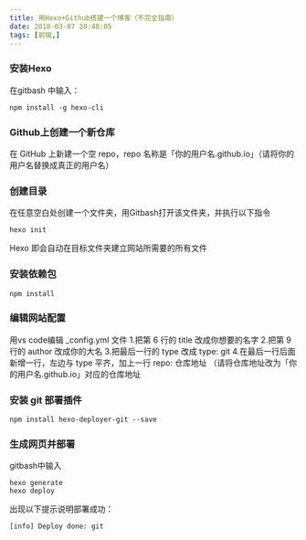 ```yaml
---
title: 用Hexo+Github搭建一个博客（不完全指南）
date: 2018-03-07 20:48:05
tags: [前端,] 
---
```


### 安装Hexo
 在gitbash 中输入：
 
    npm install -g hexo-cli

### Github上创建一个新仓库
在 GitHub 上新建一个空 repo，repo 名称是「你的用户名.github.io」（请将你的用户名替换成真正的用户名）

### 创建目录
在任意空白处创建一个文件夹，用Gitbash打开该文件夹，并执行以下指令

    hexo init
Hexo 即会自动在目标文件夹建立网站所需要的所有文件
    

	
<!-- more -->

### 安装依赖包

    npm install

### 编辑网站配置
   用vs code编辑 _config.yml 文件
    1.把第 6 行的 title 改成你想要的名字
    2.把第 9 行的 author 改成你的大名
    3.把最后一行的 type 改成 type: git
    4.在最后一行后面新增一行，左边与 type 平齐，加上一行 repo: 仓库地址 （请将仓库地址改为「你的用户名.github.io」对应的仓库地址

### 安装 git 部署插件

    npm install hexo-deployer-git --save
	


### 生成网页并部署
gitbash中输入

    hexo generate
    hexo deploy
出现以下提示说明部署成功：

    [info] Deploy done: git



